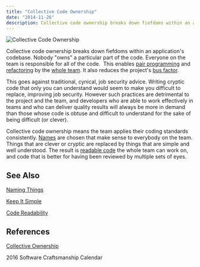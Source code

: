 ```yaml
---
title: "Collective Code Ownership"
date: "2014-11-26"
description: Collective code ownership breaks down fiefdoms within an application's codebase.
---
```


![Collective Code Ownership](images/CollectiveCodeOwnership-400x400.png)

Collective code ownership breaks down fiefdoms within an application's codebase. Nobody "owns" a particular part of the code. Everyone on the team is responsible for all of the code.  This enables [pair programming](/practices/pair-programming/) and [refactoring](/practices/refactoring/) by the [whole team](/practices/whole-team/). It also reduces the project's [bus factor](/terms/bus-factor/).

This goes against traditional, cynical, job security advice. Writing cryptic code that only you can understand would seem to make you difficult to replace, improving job security. However such practices are detrimental to the project and the team, and developers who are able to work effectively in teams and who can deliver quality results will always be more in demand than those whose code is obtuse and difficult to understand for the sake of being difficult (or clever).

Collective code ownership means the team applies their coding standards consistently. [Names](/practices/naming-things/) are chosen that make sense to everybody on the team. Things that are clever or cryptic are replaced by things that are simple and well understood. The result is [readable code](/practices/code-readability) the whole team can work on, and code that is better for having been reviewed by multiple sets of eyes.

## See Also

[Naming Things](/practices/naming-things)

[Keep It Simple](/principles/keep-it-simple/)

[Code Readability](/practices/code-readability/)

## References

[Collective Ownership](http://www.extremeprogramming.org/rules/collective.html)

2016 Software Craftsmanship Calendar
